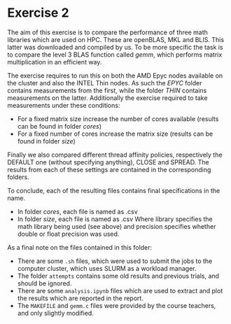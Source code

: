 # Exercise 2
The aim of this exercise is to compare the performance of three math libraries which are used on HPC. 
These are openBLAS, MKL and BLIS. This latter was downloaded and compiled by us.
To be more specific the task is to compare the level 3 BLAS function called *gemm*, which performs matrix multiplication in an efficient way.

The exercise requires to run this on both the AMD Epyc nodes available on the cluster and also the INTEL Thin nodes. 
As such the *EPYC* folder contains measurements from the first, while the folder *THIN* contains measurements on the latter.
Additionally the exercise required to take measurements under these conditions:
 - For a fixed matrix size increase the number of cores available (results can be found in folder *cores*)
 - For a fixed number of cores increase the matrix size (results can be found in folder *size*)

Finally we also compared different thread affinity policies, respectively the DEFAULT one (without specifying anything), CLOSE and SPREAD. 
The results from each of these settings are contained in the corresponding folders.

To conclude, each of the resulting files contains final specifications in the name. 
- In folder *cores*, each file is named as <library>_<precision>_<number of cores>.csv 
- In folder *size*, each file is named as <library>_<precision>_<matrix size>.csv
Where library specifies the math library being used (see above) and precision specifies whether double or float precision was used.

As a final note on the files contained in this folder:
- There are some `.sh` files, which were used to submit the jobs to the computer cluster, which uses SLURM as a workload manager.
- The folder `attempts` contains some old results and previous trials, and should be ignored.
- There are some `analysis.ipynb` files which are used to extract and plot the results which are reported in the report.
- The `MAKEFILE` and `gemm.c` files were provided by the course teachers, and only slightly modified.
